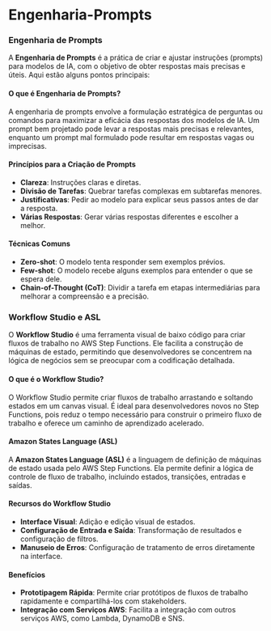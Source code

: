 # Engenharia-Prompts
### Engenharia de Prompts

A **Engenharia de Prompts** é a prática de criar e ajustar instruções (prompts) para modelos de IA, com o objetivo de obter respostas mais precisas e úteis. Aqui estão alguns pontos principais:

#### O que é Engenharia de Prompts?
A engenharia de prompts envolve a formulação estratégica de perguntas ou comandos para maximizar a eficácia das respostas dos modelos de IA. Um prompt bem projetado pode levar a respostas mais precisas e relevantes, enquanto um prompt mal formulado pode resultar em respostas vagas ou imprecisas.

#### Princípios para a Criação de Prompts
- **Clareza**: Instruções claras e diretas.
- **Divisão de Tarefas**: Quebrar tarefas complexas em subtarefas menores.
- **Justificativas**: Pedir ao modelo para explicar seus passos antes de dar a resposta.
- **Várias Respostas**: Gerar várias respostas diferentes e escolher a melhor.

#### Técnicas Comuns
- **Zero-shot**: O modelo tenta responder sem exemplos prévios.
- **Few-shot**: O modelo recebe alguns exemplos para entender o que se espera dele.
- **Chain-of-Thought (CoT)**: Dividir a tarefa em etapas intermediárias para melhorar a compreensão e a precisão.

### Workflow Studio e ASL

O **Workflow Studio** é uma ferramenta visual de baixo código para criar fluxos de trabalho no AWS Step Functions. Ele facilita a construção de máquinas de estado, permitindo que desenvolvedores se concentrem na lógica de negócios sem se preocupar com a codificação detalhada.

#### O que é o Workflow Studio?
O Workflow Studio permite criar fluxos de trabalho arrastando e soltando estados em um canvas visual. É ideal para desenvolvedores novos no Step Functions, pois reduz o tempo necessário para construir o primeiro fluxo de trabalho e oferece um caminho de aprendizado acelerado.

#### Amazon States Language (ASL)
A **Amazon States Language (ASL)** é a linguagem de definição de máquinas de estado usada pelo AWS Step Functions. Ela permite definir a lógica de controle de fluxo de trabalho, incluindo estados, transições, entradas e saídas.

#### Recursos do Workflow Studio
- **Interface Visual**: Adição e edição visual de estados.
- **Configuração de Entrada e Saída**: Transformação de resultados e configuração de filtros.
- **Manuseio de Erros**: Configuração de tratamento de erros diretamente na interface.

#### Benefícios
- **Prototipagem Rápida**: Permite criar protótipos de fluxos de trabalho rapidamente e compartilhá-los com stakeholders.
- **Integração com Serviços AWS**: Facilita a integração com outros serviços AWS, como Lambda, DynamoDB e SNS.



